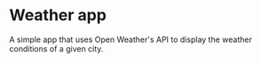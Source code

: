 # Weather app
A simple app that uses Open Weather's API to display the weather conditions of a given city.
